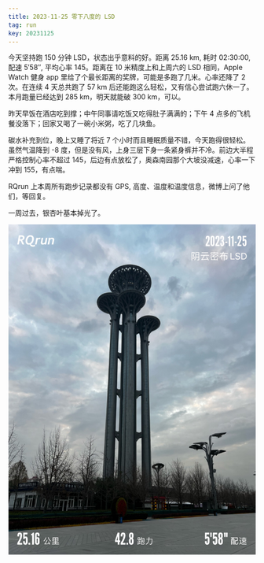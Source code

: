 ```yaml
---
title: 2023-11-25 零下八度的 LSD
tag: run
key: 20231125
---
```


今天坚持跑 150 分钟 LSD，状态出乎意料的好。距离 25.16 km, 耗时 02:30:00, 配速 5&prime;58&prime;&prime;, 平均心率 145。距离在 10 米精度上和上周六的 LSD 相同，Apple Watch 健身 app 里给了个最长距离的奖牌，可能是多跑了几米。心率还降了 2 次。在连续 4 天总共跑了 57 km 后还能跑这么轻松，又有信心尝试跑六休一了。本月跑量已经达到 285 km，明天就能破 300 km，可以。

<!--more-->

昨天早饭在酒店吃到撑；中午同事请吃饭又吃得肚子满满的；下午 4 点多的飞机餐没落下；回家又喝了一碗小米粥，吃了几块鱼。

碳水补充到位，晚上又睡了将近 7 个小时而且睡眠质量不错，今天跑得很轻松。虽然气温降到 -8 度，但是没有风，上身三层下身一条紧身裤并不冷。前边大半程严格控制心率不超过 145，后边有点放松了，奥森南园那个大坡没减速，心率一下冲到 155，有点喘。

RQrun 上本周所有跑步记录都没有 GPS, 高度、温度和温度信息，微博上问了他们，等回复。

一周过去，银杏叶基本掉光了。

![2023-11-25-RQrun-自定义贴图](/assets/images/blog/2023-11-25-RQrun-自定义贴图.JPG)

<div class="strava-embed-placeholder" data-embed-type="activity" data-embed-id="10276383870"></div><script src="https://strava-embeds.com/embed.js"></script>
